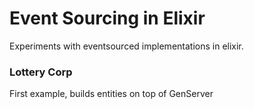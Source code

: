 # Event Sourcing in Elixir

Experiments with eventsourced implementations in elixir.

### Lottery Corp
First example, builds entities on top of GenServer
